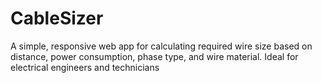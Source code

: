 # CableSizer
A simple, responsive web app for calculating required wire size based on distance, power consumption, phase type, and wire material. Ideal for electrical engineers and technicians
